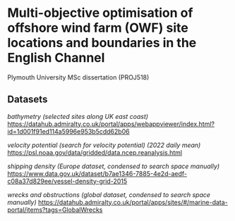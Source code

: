 # Multi-objective optimisation of offshore wind farm (OWF) site locations and boundaries in the English Channel
 Plymouth University MSc dissertation (PROJ518)

## Datasets
*bathymetry (selected sites along UK east coast)*
https://datahub.admiralty.co.uk/portal/apps/webappviewer/index.html?id=1d001f91ed114a5996e953b5cdd62b06

*velocity potential (search for velocity potential) (2022 daily mean)*
https://psl.noaa.gov/data/gridded/data.ncep.reanalysis.html

*shipping density (Europe dataset, condensed to search space manually)*
https://www.data.gov.uk/dataset/b7ae1346-7885-4e2d-aedf-c08a37d829ee/vessel-density-grid-2015

*wrecks and obstructions (global dataset, condensed to search space manually)*
https://datahub.admiralty.co.uk/portal/apps/sites/#/marine-data-portal/items?tags=GlobalWrecks
